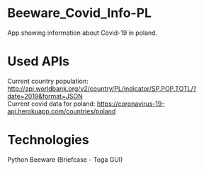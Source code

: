 # Beeware_Covid_Info-PL
App showing information about Covid-19 in poland.

# Used APIs
Current country population:    http://api.worldbank.org/v2/country/PL/indicator/SP.POP.TOTL/?date=2019&format=JSON  
Current covid data for poland: https://coronavirus-19-api.herokuapp.com/countries/poland

# Technologies
Python
Beeware (Briefcase - Toga GUI)
